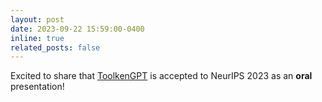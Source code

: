 ```yaml
---
layout: post
date: 2023-09-22 15:59:00-0400
inline: true
related_posts: false
---
```


Excited to share that [ToolkenGPT](https://arxiv.org/abs/2305.11554) is accepted to NeurIPS 2023 as an <b>oral</b> presentation!